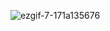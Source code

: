 
![ezgif-7-171a135676](https://github.com/joshumagic/joshumagic/assets/149677787/079ccbd6-2fe0-4897-b4cd-8389dcdf669e)






